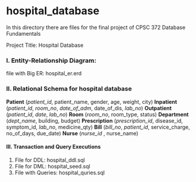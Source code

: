 # hospital_database

In this directory there are files for the final project of CPSC 372  Database Fundamentals

Project Title: Hospital Database

### I. Entity-Relationship Diagram: 

file with Big ER: hospital_er.erd

### II. Relational Schema for hospital database 

__Patient__ (_patient_id_, patient_name, gender, age, weight, city)
__Inpatient__ (_patient_id_, _room_no_, _date_of_adm_, date_of_dis, _lab_no_)
__Outpatient__ (_patient_id_, _date_, _lab_no_)
__Room__ (_room_no_, room_type, status)
__Department__ (_dept_name_, building, budget)
__Prescription__ (_prescription_id_, disease_id, symptom_id, _lab_no_, medicine_qty)
__Bill__ (_bill_no_, _patient_id_, service_charge, no_of_days, due_date)
__Nurse__ (_nurse_id_ , nurse_name)


#### III. Transaction and Query Executions

1. File for DDL: hospital_ddl.sql
2. File for DML: hospital_seed.sql
3. File with Queries: hospital_quries.sql